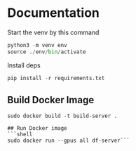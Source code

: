 # Documentation
Start the venv by this command
```python
python3 -m venv env
source ./env/bin/activate
```
Install deps
```python
pip install -r requirements.txt
```
## Build Docker Image 
```shell
sudo docker build -t build-server . 
```
```
## Run Docker image 
```shell
sudo docker run --gpus all df-server```


